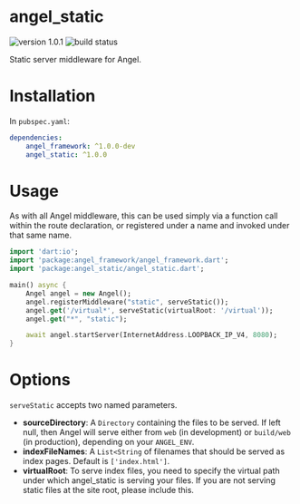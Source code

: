 # angel_static

![version 1.0.1](https://img.shields.io/badge/version-1.0.1-green.svg)
![build status](https://travis-ci.org/angel-dart/static.svg?branch=master)

Static server middleware for Angel.

# Installation
In `pubspec.yaml`:

```yaml
dependencies:
    angel_framework: ^1.0.0-dev
    angel_static: ^1.0.0
```

# Usage
As with all Angel middleware, this can be used simply via a function
call within the route declaration, or registered under a name and invoked
under that same name.

```dart
import 'dart:io';
import 'package:angel_framework/angel_framework.dart';
import 'package:angel_static/angel_static.dart';

main() async {
    Angel angel = new Angel();
    angel.registerMiddleware("static", serveStatic());
    angel.get('/virtual*', serveStatic(virtualRoot: '/virtual'));
    angel.get("*", "static");

    await angel.startServer(InternetAddress.LOOPBACK_IP_V4, 8080);
}
```

# Options
`serveStatic` accepts two named parameters.
- **sourceDirectory**: A `Directory` containing the files to be served. If left null, then Angel will serve either from `web` (in development) or
    `build/web` (in production), depending on your `ANGEL_ENV`.
- **indexFileNames**: A `List<String` of filenames that should be served as index pages. Default is `['index.html']`.
- **virtualRoot**: To serve index files, you need to specify the virtual path under which
    angel_static is serving your files. If you are not serving static files at the site root,
    please include this.
